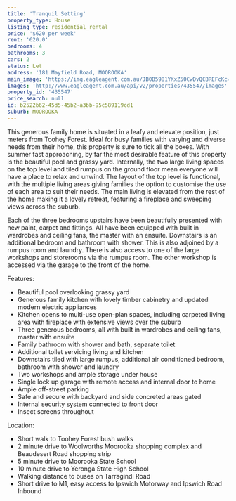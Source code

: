 ```yaml
---
title: 'Tranquil Setting'
property_type: House
listing_type: residential_rental
price: '$620 per week'
rent: '620.0'
bedrooms: 4
bathrooms: 3
cars: 2
status: Let
address: '181 Mayfield Road, MOOROOKA'
main_image: 'https://img.eagleagent.com.au/JB0B5981YKxZ50CwDvQCBREFcKc=/1280x854/smart/https://s3-us-west-2.amazonaws.com/eagleagent-orig/images/6825464/424975394-image-M.jpg'
images: 'http://www.eagleagent.com.au/api/v2/properties/435547/images'
property_id: '435547'
price_search: null
id: b2522b62-45d5-45b2-a3bb-95c589119cd1
suburb: MOOROOKA
---
```

This generous family home is situated in a leafy and elevate position, just meters from Toohey Forest. Ideal for busy families with varying and diverse needs from their home, this property is sure to tick all the boxes. With summer fast approaching, by far the most desirable feature of this property is the beautiful pool and grassy yard. Internally, the two large living spaces on the top level and tiled rumpus on the ground floor mean everyone will have a place to relax and unwind. The layout of the top level is functional, with the multiple living areas giving families the option to customise the use of each area to suit their needs. The main living is elevated from the rest of the home making it a lovely retreat,  featuring a fireplace and sweeping views across the suburb.

Each of the three bedrooms upstairs have been beautifully presented with new paint, carpet and fittings. All have been equipped with built in wardrobes and ceiling fans, the master with an ensuite. Downstairs is an additional bedroom and bathroom with shower. This is also adjoined by a rumpus room and laundry. There is also access to one of the large workshops and storerooms via the rumpus room. The other workshop is accessed via the garage to the front of the home.

Features:

*  Beautiful pool overlooking grassy yard
*  Generous family kitchen with lovely timber cabinetry and updated modern electric appliances
*  Kitchen opens to multi-use open-plan spaces, including carpeted living area with fireplace with extensive views over the suburb
*  Three generous bedrooms, all with built in wardrobes and ceiling fans, master with ensuite
*  Family bathroom with shower and bath, separate toilet
*  Additional toilet servicing living and kitchen
*  Downstairs tiled with large rumpus, additional air conditioned bedroom, bathroom with shower and laundry
*  Two workshops and ample storage under house
*  Single lock up garage with remote access and internal door to home
*  Ample off-street parking
*  Safe and secure with backyard and side concreted areas gated
*  Internal security system connected to front door
*  Insect screens throughout

Location:

*  Short walk to Toohey Forest bush walks
*  2 minute drive to Woolworths Moorooka shopping complex and Beaudesert Road shopping strip
*  5 minute drive to Moorooka State School
*  10 minute drive to Yeronga State High School
*  Walking distance to buses on Tarragindi Road
*  Short drive to M1, easy access to Ipswich Motorway and Ipswich Road Inbound